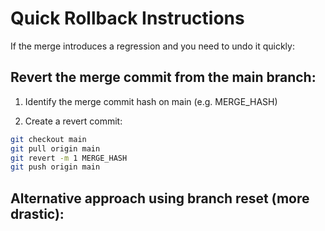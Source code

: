 # Quick Rollback Instructions

If the merge introduces a regression and you need to undo it quickly:

## Revert the merge commit from the main branch:

1. Identify the merge commit hash on main (e.g. MERGE_HASH)

2. Create a revert commit:

```bash
git checkout main
git pull origin main
git revert -m 1 MERGE_HASH
git push origin main
```

## Alternative approach using branch reset (more drastic):

```
